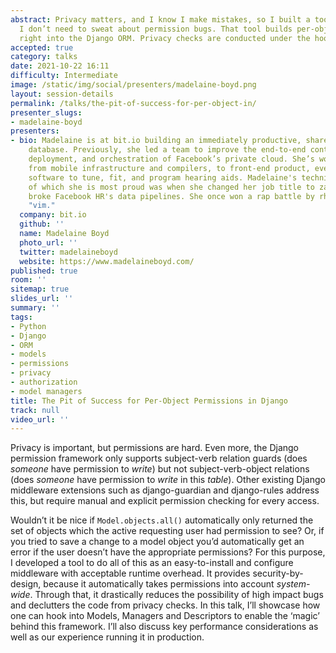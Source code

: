 ```yaml
---
abstract: Privacy matters, and I know I make mistakes, so I built a tool to make sure
  I don’t need to sweat about permission bugs. That tool builds per-object permissions
  right into the Django ORM. Privacy checks are conducted under the hood, automatically.
accepted: true
category: talks
date: 2021-10-22 16:11
difficulty: Intermediate
image: /static/img/social/presenters/madelaine-boyd.png
layout: session-details
permalink: /talks/the-pit-of-success-for-per-object-in/
presenter_slugs:
- madelaine-boyd
presenters:
- bio: Madelaine is at bit.io building an immediately productive, shareable cloud
    database. Previously, she led a team to improve the end-to-end containerization,
    deployment, and orchestration of Facebook’s private cloud. She’s worked on everything
    from mobile infrastructure and compilers, to front-end product, even building
    software to tune, fit, and program hearing aids. Madelaine's technical accomplishment
    of which she is most proud was when she changed her job title to zalgo text and
    broke Facebook HR's data pipelines. She once won a rap battle by rhyming with
    "vim."
  company: bit.io
  github: ''
  name: Madelaine Boyd
  photo_url: ''
  twitter: madelaineboyd
  website: https://www.madelaineboyd.com/
published: true
room: ''
sitemap: true
slides_url: ''
summary: ''
tags:
- Python
- Django
- ORM
- models
- permissions
- privacy
- authorization
- model managers
title: The Pit of Success for Per-Object Permissions in Django
track: null
video_url: ''
---
```


Privacy is important, but permissions are hard. Even more, the Django permission framework only supports subject-verb relation guards (does *someone* have permission to *write*) but not subject-verb-object relations (does *someone* have permission to *write* in this *table*). Other existing Django middleware extensions such as django-guardian and django-rules address this, but require manual and explicit permission checking for every access.

Wouldn’t it be nice if `Model.objects.all()` automatically only returned the set of objects which the active requesting user had permission to see? Or, if you tried to save a change to a model object you’d automatically get an error if the user doesn’t have the appropriate permissions? For this purpose, I developed a tool to do all of this as an easy-to-install and configure middleware with acceptable runtime overhead. It provides security-by-design, because it automatically takes permissions into account *system-wide*. Through that, it drastically reduces the possibility of high impact bugs and declutters the code from privacy checks. In this talk, I’ll showcase how one can hook into Models, Managers and Descriptors to enable the ‘magic’ behind this framework. I’ll also discuss key performance considerations as well as our experience running it in production.